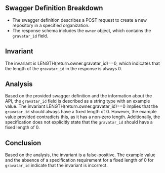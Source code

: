 ## Swagger Definition Breakdown
- The swagger definition describes a POST request to create a new repository in a specified organization.
- The response schema includes the `owner` object, which contains the `gravatar_id` field.

## Invariant
The invariant is LENGTH(return.owner.gravatar_id)==0, which indicates that the length of the `gravatar_id` in the response is always 0.

## Analysis
Based on the provided swagger definition and the information about the API, the `gravatar_id` field is described as a string type with an example value. The invariant LENGTH(return.owner.gravatar_id)==0 implies that the `gravatar_id` should always have a fixed length of 0. However, the example value provided contradicts this, as it has a non-zero length. Additionally, the specification does not explicitly state that the `gravatar_id` should have a fixed length of 0.

## Conclusion
Based on the analysis, the invariant is a false-positive. The example value and the absence of a specification requirement for a fixed length of 0 for `gravatar_id` indicate that the invariant is incorrect.

